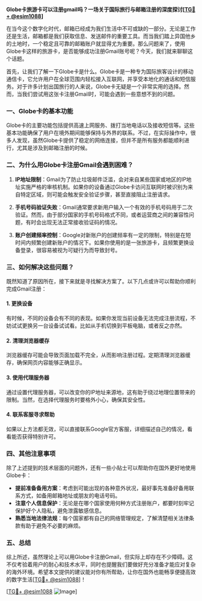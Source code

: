 **Globe卡旅游卡可以注册gmail吗？一场关于国际旅行与邮箱注册的深度探讨[[TG💪+ @esim1088](https://t.me/s/esim1088)]**

在当今这个数字化时代，邮箱已经成为我们生活中不可或缺的一部分。无论是工作还是生活，邮箱都是我们获取信息、发送邮件的重要工具。而当我们踏上异国他乡的土地时，一个稳定且可靠的邮箱账户就显得尤为重要。那么问题来了，使用Globe卡这样的旅游卡，是否能够成功注册Gmail账号呢？今天，我们就来聊聊这个话题。

首先，让我们了解一下Globe卡是什么。Globe卡是一种专为国际旅客设计的移动通信卡，它允许用户在全球范围内轻松接入互联网，并享受本地化的通话和短信服务。对于许多计划出国旅行的人来说，Globe卡无疑是一个非常实用的选择。然而，当我们尝试用这张卡注册Gmail时，可能会遇到一些意想不到的问题。

### 一、Globe卡的基本功能

Globe卡的主要功能包括提供高速上网服务、拨打当地电话以及接收短信等。这些基本功能确保了用户在境外期间能够保持与外界的联系。不过，在实际操作中，很多人发现，虽然Globe卡提供了稳定的网络连接，但并不是所有服务都能顺利进行，尤其是涉及到邮箱注册的时候。

### 二、为什么用Globe卡注册Gmail会遇到困难？

1. **IP地址限制**：Gmail为了防止垃圾邮件泛滥，会对来自某些国家或地区的IP地址实施严格的审核机制。如果你的设备通过Globe卡访问互联网时被识别为来自特定区域，则可能会触发安全验证步骤，甚至直接阻止注册请求。
   
2. **手机号码验证失败**：Gmail通常要求新用户输入一个有效的手机号码用于二次验证。然而，由于部分国家的手机号码格式不同，或者运营商之间的兼容性问题，有时会出现无法正常接收验证码的情况。

3. **账户创建频率控制**：Google对新账户的创建频率有一定的限制，特别是在短时间内频繁创建新账户的情况下。如果你使用的是一张旅游卡，且频繁更换设备登录，很容易被视为可疑行为而导致封号。

### 三、如何解决这些问题？

既然知道了原因所在，接下来就是寻找解决方案了。以下几点或许可以帮助你顺利完成Gmail注册：

#### 1. 更换设备
有时候，不同的设备会有不同的表现。如果你发现当前设备无法完成注册流程，不妨试试更换另一台设备试试看。比如从手机切换到平板电脑，或者反之亦然。

#### 2. 清理浏览器缓存
浏览器缓存可能会导致页面加载不完全，从而影响注册过程。定期清理浏览器缓存，确保网页内容能够正确显示。

#### 3. 使用代理服务器
通过设置代理服务器，可以改变你的IP地址来源地，这有助于绕过地理位置带来的限制。当然，在选择代理服务时要格外小心，确保其安全性。

#### 4. 联系客服寻求帮助
如果以上方法都无效，可以直接联系Google官方客服，详细描述自己的情况，看看能否获得特别许可。

### 四、其他注意事项

除了上述提到的技术层面的问题外，还有一些小贴士可以帮助你在国外更好地使用Globe卡：

- **提前准备备用方案**：考虑到可能出现的各种意外状况，最好事先准备好备用联系方式，如备用邮箱地址或朋友的电话号码。
- **注意个人信息保护**：无论是在哪个国家使用何种方式注册账户，都要时刻牢记保护好个人隐私，避免泄露敏感信息。
- **熟悉当地法律法规**：每个国家都有自己的网络管理规定，了解清楚相关法律条款有助于避免不必要的麻烦。

### 五、总结

综上所述，虽然理论上可以用Globe卡注册Gmail，但实际上却存在不少障碍。这不仅考验着用户的耐心和技术水平，同时也提醒我们要做好充分准备才能应对复杂的海外环境。希望本文提供的建议能对你有所帮助，让你在国外也能畅享便捷高效的数字生活[[TG💪+ @esim1088](https://t.me/s/esim1088)]！

[[TG💪+ @esim1088](https://t.me/s/esim1088) ![Image](https://i.postimg.cc/4NQfJmqS/Snipaste-2025-05-13-00-14-12.png)]